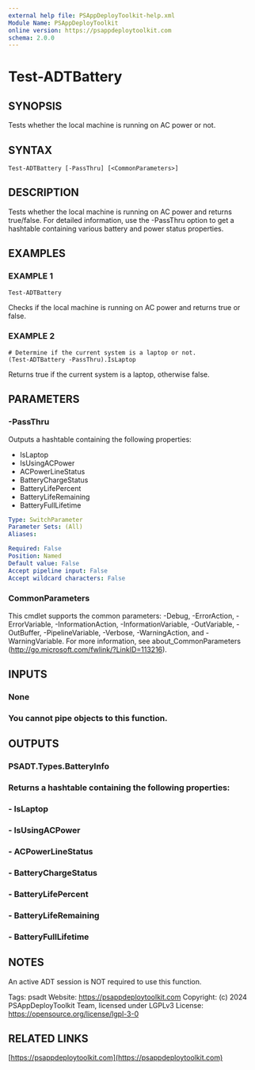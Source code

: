 ```yaml
---
external help file: PSAppDeployToolkit-help.xml
Module Name: PSAppDeployToolkit
online version: https://psappdeploytoolkit.com
schema: 2.0.0
---
```


# Test-ADTBattery

## SYNOPSIS
Tests whether the local machine is running on AC power or not.

## SYNTAX

```
Test-ADTBattery [-PassThru] [<CommonParameters>]
```

## DESCRIPTION
Tests whether the local machine is running on AC power and returns true/false.
For detailed information, use the -PassThru option to get a hashtable containing various battery and power status properties.

## EXAMPLES

### EXAMPLE 1
```
Test-ADTBattery
```

Checks if the local machine is running on AC power and returns true or false.

### EXAMPLE 2
```
# Determine if the current system is a laptop or not.
(Test-ADTBattery -PassThru).IsLaptop
```


Returns true if the current system is a laptop, otherwise false.

## PARAMETERS

### -PassThru
Outputs a hashtable containing the following properties:
- IsLaptop
- IsUsingACPower
- ACPowerLineStatus
- BatteryChargeStatus
- BatteryLifePercent
- BatteryLifeRemaining
- BatteryFullLifetime

```yaml
Type: SwitchParameter
Parameter Sets: (All)
Aliases:

Required: False
Position: Named
Default value: False
Accept pipeline input: False
Accept wildcard characters: False
```

### CommonParameters
This cmdlet supports the common parameters: -Debug, -ErrorAction, -ErrorVariable, -InformationAction, -InformationVariable, -OutVariable, -OutBuffer, -PipelineVariable, -Verbose, -WarningAction, and -WarningVariable.
For more information, see about_CommonParameters (http://go.microsoft.com/fwlink/?LinkID=113216).

## INPUTS

### None
### You cannot pipe objects to this function.
## OUTPUTS

### PSADT.Types.BatteryInfo
### Returns a hashtable containing the following properties:
### - IsLaptop
### - IsUsingACPower
### - ACPowerLineStatus
### - BatteryChargeStatus
### - BatteryLifePercent
### - BatteryLifeRemaining
### - BatteryFullLifetime
## NOTES
An active ADT session is NOT required to use this function.

Tags: psadt
Website: https://psappdeploytoolkit.com
Copyright: (c) 2024 PSAppDeployToolkit Team, licensed under LGPLv3
License: https://opensource.org/license/lgpl-3-0

## RELATED LINKS

[https://psappdeploytoolkit.com](https://psappdeploytoolkit.com)


